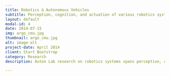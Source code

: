 ```yaml
---
title: Robotics & Autonomous Vehicles
subtitle: Perception, cognition, and actuation of various robotics systems
layout: default
modal-id: 4
date: 2014-07-15
img: argo_cmu.jpg
thumbnail: argo_cmu.jpg
alt: image-alt
project-date: April 2014
client: Start Bootstrap
category: Research
description: Auton Lab research on robotics systems spans perception, cognition, and actuation. Current applications contexts for our robotics reserach include autonomous trauma care robots as well as autonomous vehicles.

---
```

